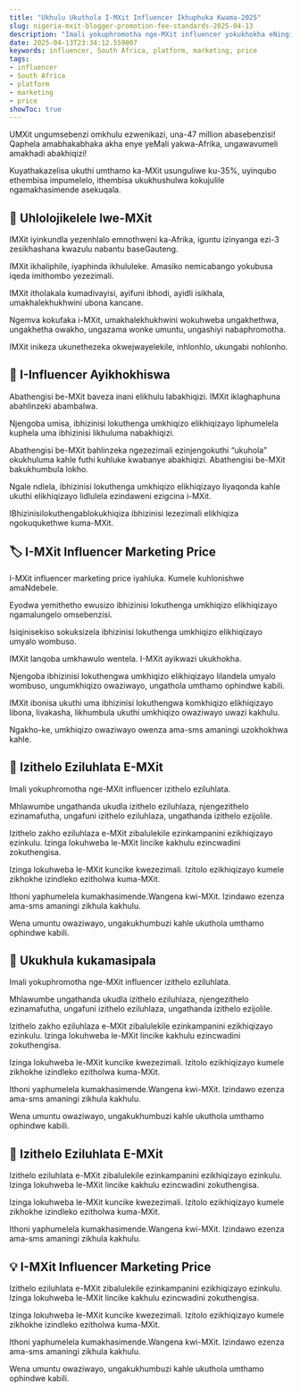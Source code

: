 ```yaml
---
title: "Ukhulu Ukuthola I-MXit Influencer Ikhuphuka Kwama-2025"
slug: nigeria-mxit-blogger-promotion-fee-standards-2025-04-13
description: "Imali yokuphromotha nge-MXit influencer yokukhokha eNingizimu Afrika, iyahluka, ayingxenye yokubuyisela imali kwe-inthanethi."
date: 2025-04-13T23:34:12.559007
keywords: influencer, South Africa, platform, marketing, price
tags:
- influencer
- South Africa
- platform
- marketing
- price
showToc: true
---
```


UMXit ungumsebenzi omkhulu ezwenikazi, una-47 million abasebenzisi! Qaphela amabhakabhaka akha enye yeMali yakwa-Afrika, ungawavumeli amakhadi abakhiqizi!

Kuyathakazelisa ukuthi umthamo ka-MXit usunguliwe ku-35%, uyinqubo ethembisa impumelelo, ithembisa ukukhushulwa kokujulile ngamakhasimende asekuqala.

## 🤳 Uhlolojikelele lwe-MXit

IMXit iyinkundla yezenhlalo emnothweni ka-Afrika, iguntu izinyanga ezi-3 zesikhashana kwazulu nabantu baseGauteng.

IMXit ikhaliphile, iyaphinda ikhululeke. Amasiko nemicabango yokubusa iqeda imithombo yezezimali.

IMXit itholakala kumadivayisi, ayifuni ibhodi, ayidli isikhala, umakhalekhukhwini ubona kancane.

Ngemva kokufaka i-MXit, umakhalekhukhwini wokuhweba ungakhethwa, ungakhetha owakho, ungazama wonke umuntu, ungashiyi nabaphromotha.

IMXit inikeza ukunethezeka okwejwayelekile, inhlonhlo, ukungabi nohlonho.

## 💸 I-Influencer Ayikhokhiswa

Abathengisi be-MXit baveza inani elikhulu labakhiqizi. IMXit iklaghaphuna abahlinzeki abambalwa.

Njengoba umisa, ibhizinisi lokuthenga umkhiqizo elikhiqizayo liphumelela kuphela uma ibhizinisi likhuluma nabakhiqizi.

Abathengisi be-MXit bahlinzeka ngezezimali ezinjengokuthi “ukuhola” okukhuluma kahle futhi kuhluke kwabanye abakhiqizi. Abathengisi be-MXit bakukhumbula lokho.

Ngale ndlela, ibhizinisi lokuthenga umkhiqizo elikhiqizayo liyaqonda kahle ukuthi elikhiqizayo lidlulela ezindaweni ezigcina i-MXit.

IBhizinisilokuthengablokukhiqiza ibhizinisi lezezimali elikhiqiza ngokuqukethwe kuma-MXit.

## 🏷️ I-MXit Influencer Marketing Price

I-MXit influencer marketing price iyahluka. Kumele kuhlonishwe amaNdebele.

Eyodwa yemithetho ewusizo ibhizinisi lokuthenga umkhiqizo elikhiqizayo ngamalungelo omsebenzisi.

Isiqinisekiso sokuksizela ibhizinisi lokuthenga umkhiqizo elikhiqizayo umyalo wombuso.

IMXit lanqoba umkhawulo wentela. I-MXit ayikwazi ukukhokha.

Njengoba ibhizinisi lokuthengwa umkhiqizo elikhiqizayo lilandela umyalo wombuso, ungumkhiqizo owaziwayo, ungathola umthamo ophindwe kabili.

IMXit ibonisa ukuthi uma ibhizinisi lokuthengwa komkhiqizo elikhiqizayo libona, livakasha, likhumbula ukuthi umkhiqizo owaziwayo uwazi kakhulu.

Ngakho-ke, umkhiqizo owaziwayo owenza ama-sms amaningi uzokhokhwa kahle.

## 🥭 Izithelo Eziluhlata E-MXit

Imali yokuphromotha nge-MXit influencer izithelo eziluhlata.

Mhlawumbe ungathanda ukudla izithelo eziluhlaza, njengezithelo ezinamafutha, ungafuni izithelo eziluhlaza, ungathanda izithelo ezijolile.

Izithelo zakho eziluhlaza e-MXit zibalulekile ezinkampanini ezikhiqizayo ezinkulu. Izinga lokuhweba le-MXit lincike kakhulu ezincwadini zokuthengisa.

Izinga lokuhweba le-MXit kuncike kwezezimali. Izitolo ezikhiqizayo kumele zikhokhe izindleko ezitholwa kuma-MXit.

Ithoni yaphumelela kumakhasimende.Wangena kwi-MXit. Izindawo ezenza ama-sms amaningi zikhula kakhulu.

Wena umuntu owaziwayo, ungakukhumbuzi kahle ukuthola umthamo ophindwe kabili.

## 🌳 Ukukhula kukamasipala

Imali yokuphromotha nge-MXit influencer izithelo eziluhlata.

Mhlawumbe ungathanda ukudla izithelo eziluhlaza, njengezithelo ezinamafutha, ungafuni izithelo eziluhlaza, ungathanda izithelo ezijolile.

Izithelo zakho eziluhlaza e-MXit zibalulekile ezinkampanini ezikhiqizayo ezinkulu. Izinga lokuhweba le-MXit lincike kakhulu ezincwadini zokuthengisa.

Izinga lokuhweba le-MXit kuncike kwezezimali. Izitolo ezikhiqizayo kumele zikhokhe izindleko ezitholwa kuma-MXit.

Ithoni yaphumelela kumakhasimende.Wangena kwi-MXit. Izindawo ezenza ama-sms amaningi zikhula kakhulu.

Wena umuntu owaziwayo, ungakukhumbuzi kahle ukuthola umthamo ophindwe kabili.

## 🥭 Izithelo Eziluhlata E-MXit

Izithelo eziluhlata e-MXit zibalulekile ezinkampanini ezikhiqizayo ezinkulu. Izinga lokuhweba le-MXit lincike kakhulu ezincwadini zokuthengisa.

Izinga lokuhweba le-MXit kuncike kwezezimali. Izitolo ezikhiqizayo kumele zikhokhe izindleko ezitholwa kuma-MXit.

Ithoni yaphumelela kumakhasimende.Wangena kwi-MXit. Izindawo ezenza ama-sms amaningi zikhula kakhulu.

## 💡 I-MXit Influencer Marketing Price

Izithelo eziluhlata e-MXit zibalulekile ezinkampanini ezikhiqizayo ezinkulu. Izinga lokuhweba le-MXit lincike kakhulu ezincwadini zokuthengisa.

Izinga lokuhweba le-MXit kuncike kwezezimali. Izitolo ezikhiqizayo kumele zikhokhe izindleko ezitholwa kuma-MXit.

Ithoni yaphumelela kumakhasimende.Wangena kwi-MXit. Izindawo ezenza ama-sms amaningi zikhula kakhulu.

Wena umuntu owaziwayo, ungakukhumbuzi kahle ukuthola umthamo ophindwe kabili.
